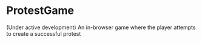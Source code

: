 # ProtestGame
(Under active development) An in-browser game where the player attempts to create a successful protest
